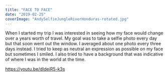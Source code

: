 ```yaml
---
title: "FACE TO FACE"
date: "2019-02-25"
coverImage: "AndySelfieJungleRiverHonduras-rotated.jpg"
---
```


When I started my trip I was interested in seeing how my face would change over a years worth of travel. My goal was to take a selfie photo every day but that soon went out the window. I averaged about one photo every three days instead. I tried to keep as neutral an expression as possible on my face but sometimes I smiled. I also tried to have a background that was indicative of where I was in the world at the time.

https://youtu.be/dIdeiR5-k3s
